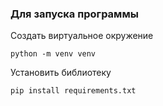 ### Для запуска программы 

Создать виртуальное окружение

`python -m venv venv`

Установить библиотеку

`pip install requirements.txt`
